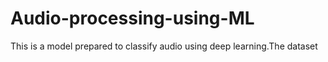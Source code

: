 # Audio-processing-using-ML
This is a model prepared to classify audio using deep learning.The dataset

